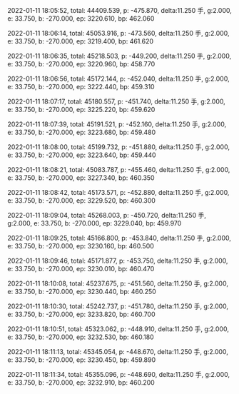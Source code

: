 2022-01-11 18:05:52, total: 44409.539, p: -475.870, delta:11.250 手, g:2.000, e: 33.750, b: -270.000, ep: 3220.610, bp: 462.060

2022-01-11 18:06:14, total: 45053.916, p: -473.560, delta:11.250 手, g:2.000, e: 33.750, b: -270.000, ep: 3219.400, bp: 461.620

2022-01-11 18:06:35, total: 45218.503, p: -449.200, delta:11.250 手, g:2.000, e: 33.750, b: -270.000, ep: 3220.960, bp: 458.770

2022-01-11 18:06:56, total: 45172.144, p: -452.040, delta:11.250 手, g:2.000, e: 33.750, b: -270.000, ep: 3222.440, bp: 459.310

2022-01-11 18:07:17, total: 45180.557, p: -451.740, delta:11.250 手, g:2.000, e: 33.750, b: -270.000, ep: 3225.220, bp: 459.620

2022-01-11 18:07:39, total: 45191.521, p: -452.160, delta:11.250 手, g:2.000, e: 33.750, b: -270.000, ep: 3223.680, bp: 459.480

2022-01-11 18:08:00, total: 45199.732, p: -451.880, delta:11.250 手, g:2.000, e: 33.750, b: -270.000, ep: 3223.640, bp: 459.440

2022-01-11 18:08:21, total: 45083.787, p: -455.460, delta:11.250 手, g:2.000, e: 33.750, b: -270.000, ep: 3227.340, bp: 460.350

2022-01-11 18:08:42, total: 45173.571, p: -452.880, delta:11.250 手, g:2.000, e: 33.750, b: -270.000, ep: 3229.520, bp: 460.300

2022-01-11 18:09:04, total: 45268.003, p: -450.720, delta:11.250 手, g:2.000, e: 33.750, b: -270.000, ep: 3229.040, bp: 459.970

2022-01-11 18:09:25, total: 45166.800, p: -453.840, delta:11.250 手, g:2.000, e: 33.750, b: -270.000, ep: 3230.160, bp: 460.500

2022-01-11 18:09:46, total: 45171.877, p: -453.750, delta:11.250 手, g:2.000, e: 33.750, b: -270.000, ep: 3230.010, bp: 460.470

2022-01-11 18:10:08, total: 45237.675, p: -451.560, delta:11.250 手, g:2.000, e: 33.750, b: -270.000, ep: 3230.440, bp: 460.250

2022-01-11 18:10:30, total: 45242.737, p: -451.780, delta:11.250 手, g:2.000, e: 33.750, b: -270.000, ep: 3233.820, bp: 460.700

2022-01-11 18:10:51, total: 45323.062, p: -448.910, delta:11.250 手, g:2.000, e: 33.750, b: -270.000, ep: 3232.530, bp: 460.180

2022-01-11 18:11:13, total: 45345.054, p: -448.670, delta:11.250 手, g:2.000, e: 33.750, b: -270.000, ep: 3230.450, bp: 459.890

2022-01-11 18:11:34, total: 45355.096, p: -448.690, delta:11.250 手, g:2.000, e: 33.750, b: -270.000, ep: 3232.910, bp: 460.200